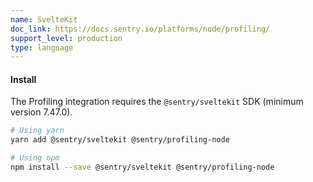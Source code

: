 ```yaml
---
name: SvelteKit
doc_link: https://docs.sentry.io/platforms/node/profiling/
support_level: production
type: language
---
```


#### Install

The Profiling integration requires the `@sentry/sveltekit` SDK (minimum version 7.47.0).

```bash
# Using yarn
yarn add @sentry/sveltekit @sentry/profiling-node

# Using npm
npm install --save @sentry/sveltekit @sentry/profiling-node
```
